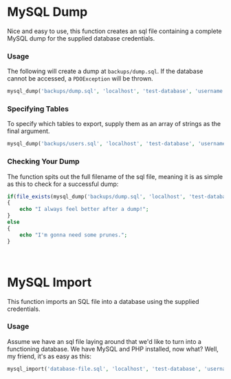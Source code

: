 # MySQL Dump
Nice and easy to use, this function creates an sql file containing a complete MySQL dump for the supplied database credentials.

### Usage
The following will create a dump at `backups/dump.sql`. If the database cannot be accessed, a `PDOException` will be thrown.
```php
mysql_dump('backups/dump.sql', 'localhost', 'test-database', 'username', 'password');
```

### Specifying Tables
To specify which tables to export, supply them as an array of strings as the final argument.
```php
mysql_dump('backups/users.sql', 'localhost', 'test-database', 'username', 'password', array('users'));
```

### Checking Your Dump
The function spits out the full filename of the sql file, meaning it is as simple as this to check for a successful dump:
```php
if(file_exists(mysql_dump('backups/dump.sql', 'localhost', 'test-database', 'username', 'password')))
{
    echo "I always feel better after a dump!";
}
else
{
    echo "I'm gonna need some prunes.";
}
```

&nbsp;

# MySQL Import
This function imports an SQL file into a database using the supplied credentials.

### Usage
Assume we have an sql file laying around that we'd like to turn into a functioning database. We have MySQL and PHP installed, now what? Well, my friend, it's as easy as this:
```php
mysql_import('database-file.sql', 'localhost', 'test-database', 'username', 'password');
```